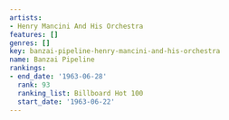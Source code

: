 ```yaml
---
artists:
- Henry Mancini And His Orchestra
features: []
genres: []
key: banzai-pipeline-henry-mancini-and-his-orchestra
name: Banzai Pipeline
rankings:
- end_date: '1963-06-28'
  rank: 93
  ranking_list: Billboard Hot 100
  start_date: '1963-06-22'
---
```


